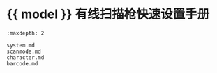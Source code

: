 # {{ model }} 有线扫描枪快速设置手册
```{toctree}
:maxdepth: 2

system.md
scanmode.md
character.md
barcode.md

```